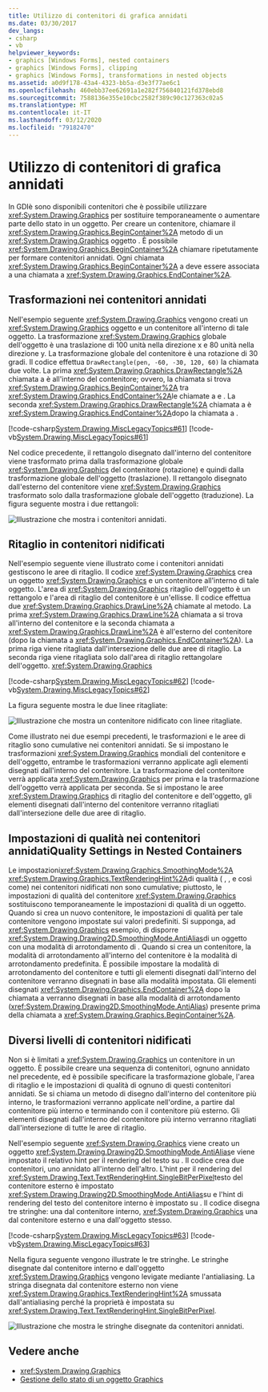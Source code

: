 ```yaml
---
title: Utilizzo di contenitori di grafica annidati
ms.date: 03/30/2017
dev_langs:
- csharp
- vb
helpviewer_keywords:
- graphics [Windows Forms], nested containers
- graphics [Windows Forms], clipping
- graphics [Windows Forms], transformations in nested objects
ms.assetid: a0d9f178-43a4-4323-bb5a-d3e3f77ae6c1
ms.openlocfilehash: 460ebb37ee62691a1e282f756840121fd378ebd8
ms.sourcegitcommit: 7588136e355e10cbc2582f389c90c127363c02a5
ms.translationtype: MT
ms.contentlocale: it-IT
ms.lasthandoff: 03/12/2020
ms.locfileid: "79182470"
---
```

# <a name="using-nested-graphics-containers"></a>Utilizzo di contenitori di grafica annidati
In GDIè sono disponibili contenitori che è possibile utilizzare <xref:System.Drawing.Graphics> per sostituire temporaneamente o aumentare parte dello stato in un oggetto. Per creare un contenitore, chiamare il <xref:System.Drawing.Graphics.BeginContainer%2A> metodo di un <xref:System.Drawing.Graphics> oggetto . È possibile <xref:System.Drawing.Graphics.BeginContainer%2A> chiamare ripetutamente per formare contenitori annidati. Ogni chiamata <xref:System.Drawing.Graphics.BeginContainer%2A> a deve essere associata a una chiamata a <xref:System.Drawing.Graphics.EndContainer%2A>.  
  
## <a name="transformations-in-nested-containers"></a>Trasformazioni nei contenitori annidati  
 Nell'esempio seguente <xref:System.Drawing.Graphics> vengono creati un <xref:System.Drawing.Graphics> oggetto e un contenitore all'interno di tale oggetto. La trasformazione <xref:System.Drawing.Graphics> globale dell'oggetto è una traslazione di 100 unità nella direzione x e 80 unità nella direzione y. La trasformazione globale del contenitore è una rotazione di 30 gradi. Il codice effettua `DrawRectangle(pen, -60, -30, 120, 60)` la chiamata due volte. La prima <xref:System.Drawing.Graphics.DrawRectangle%2A> chiamata a è all'interno del contenitore; ovvero, la chiamata si trova <xref:System.Drawing.Graphics.BeginContainer%2A> tra <xref:System.Drawing.Graphics.EndContainer%2A>le chiamate a e . La seconda <xref:System.Drawing.Graphics.DrawRectangle%2A> chiamata a è <xref:System.Drawing.Graphics.EndContainer%2A>dopo la chiamata a .  
  
 [!code-csharp[System.Drawing.MiscLegacyTopics#61](~/samples/snippets/csharp/VS_Snippets_Winforms/System.Drawing.MiscLegacyTopics/CS/Class1.cs#61)]
 [!code-vb[System.Drawing.MiscLegacyTopics#61](~/samples/snippets/visualbasic/VS_Snippets_Winforms/System.Drawing.MiscLegacyTopics/VB/Class1.vb#61)]  
  
 Nel codice precedente, il rettangolo disegnato dall'interno del contenitore viene trasformato prima dalla trasformazione globale <xref:System.Drawing.Graphics> del contenitore (rotazione) e quindi dalla trasformazione globale dell'oggetto (traslazione). Il rettangolo disegnato dall'esterno del contenitore viene <xref:System.Drawing.Graphics> trasformato solo dalla trasformazione globale dell'oggetto (traduzione). La figura seguente mostra i due rettangoli:
  
 ![Illustrazione che mostra i contenitori annidati.](./media/using-nested-graphics-containers/nested-containers-illustration.png)  
  
## <a name="clipping-in-nested-containers"></a>Ritaglio in contenitori nidificati  
 Nell'esempio seguente viene illustrato come i contenitori annidati gestiscono le aree di ritaglio. Il codice <xref:System.Drawing.Graphics> crea un oggetto <xref:System.Drawing.Graphics> e un contenitore all'interno di tale oggetto. L'area di <xref:System.Drawing.Graphics> ritaglio dell'oggetto è un rettangolo e l'area di ritaglio del contenitore è un'ellisse. Il codice effettua due <xref:System.Drawing.Graphics.DrawLine%2A> chiamate al metodo. La prima <xref:System.Drawing.Graphics.DrawLine%2A> chiamata a si trova all'interno del contenitore e la seconda chiamata a <xref:System.Drawing.Graphics.DrawLine%2A> è all'esterno del contenitore (dopo la chiamata a <xref:System.Drawing.Graphics.EndContainer%2A>). La prima riga viene ritagliata dall'intersezione delle due aree di ritaglio. La seconda riga viene ritagliata solo dall'area di ritaglio rettangolare dell'oggetto. <xref:System.Drawing.Graphics>  
  
 [!code-csharp[System.Drawing.MiscLegacyTopics#62](~/samples/snippets/csharp/VS_Snippets_Winforms/System.Drawing.MiscLegacyTopics/CS/Class1.cs#62)]
 [!code-vb[System.Drawing.MiscLegacyTopics#62](~/samples/snippets/visualbasic/VS_Snippets_Winforms/System.Drawing.MiscLegacyTopics/VB/Class1.vb#62)]  
  
 La figura seguente mostra le due linee ritagliate:
  
 ![Illustrazione che mostra un contenitore nidificato con linee ritagliate.](./media/using-nested-graphics-containers/nested-container-clipped-lines.png)  
  
 Come illustrato nei due esempi precedenti, le trasformazioni e le aree di ritaglio sono cumulative nei contenitori annidati. Se si impostano le trasformazioni <xref:System.Drawing.Graphics> mondiali del contenitore e dell'oggetto, entrambe le trasformazioni verranno applicate agli elementi disegnati dall'interno del contenitore. La trasformazione del contenitore verrà applicata <xref:System.Drawing.Graphics> per prima e la trasformazione dell'oggetto verrà applicata per seconda. Se si impostano le aree <xref:System.Drawing.Graphics> di ritaglio del contenitore e dell'oggetto, gli elementi disegnati dall'interno del contenitore verranno ritagliati dall'intersezione delle due aree di ritaglio.  
  
## <a name="quality-settings-in-nested-containers"></a>Impostazioni di qualità nei contenitori annidatiQuality Settings in Nested Containers  
 Le impostazioni<xref:System.Drawing.Graphics.SmoothingMode%2A> <xref:System.Drawing.Graphics.TextRenderingHint%2A>di qualità ( , , e così come) nei contenitori nidificati non sono cumulative; piuttosto, le impostazioni di qualità del contenitore <xref:System.Drawing.Graphics> sostituiscono temporaneamente le impostazioni di qualità di un oggetto. Quando si crea un nuovo contenitore, le impostazioni di qualità per tale contenitore vengono impostate sui valori predefiniti. Si supponga, ad <xref:System.Drawing.Graphics> esempio, di disporre <xref:System.Drawing.Drawing2D.SmoothingMode.AntiAlias>di un oggetto con una modalità di arrotondamento di . Quando si crea un contenitore, la modalità di arrotondamento all'interno del contenitore è la modalità di arrotondamento predefinita. È possibile impostare la modalità di arrotondamento del contenitore e tutti gli elementi disegnati dall'interno del contenitore verranno disegnati in base alla modalità impostata. Gli elementi disegnati <xref:System.Drawing.Graphics.EndContainer%2A> dopo la chiamata a verranno disegnati in base alla modalità di arrotondamento (<xref:System.Drawing.Drawing2D.SmoothingMode.AntiAlias>) presente prima della chiamata a <xref:System.Drawing.Graphics.BeginContainer%2A>.  
  
## <a name="several-layers-of-nested-containers"></a>Diversi livelli di contenitori nidificati  
 Non si è limitati a <xref:System.Drawing.Graphics> un contenitore in un oggetto. È possibile creare una sequenza di contenitori, ognuno annidato nel precedente, ed è possibile specificare la trasformazione globale, l'area di ritaglio e le impostazioni di qualità di ognuno di questi contenitori annidati. Se si chiama un metodo di disegno dall'interno del contenitore più interno, le trasformazioni verranno applicate nell'ordine, a partire dal contenitore più interno e terminando con il contenitore più esterno. Gli elementi disegnati dall'interno del contenitore più interno verranno ritagliati dall'intersezione di tutte le aree di ritaglio.  
  
 Nell'esempio seguente <xref:System.Drawing.Graphics> viene creato un oggetto <xref:System.Drawing.Drawing2D.SmoothingMode.AntiAlias>e viene impostato il relativo hint per il rendering del testo su . Il codice crea due contenitori, uno annidato all'interno dell'altro. L'hint per il rendering del <xref:System.Drawing.Text.TextRenderingHint.SingleBitPerPixel>testo del contenitore esterno è impostato <xref:System.Drawing.Drawing2D.SmoothingMode.AntiAlias>su e l'hint di rendering del testo del contenitore interno è impostato su . Il codice disegna tre stringhe: una dal contenitore interno, <xref:System.Drawing.Graphics> una dal contenitore esterno e una dall'oggetto stesso.  
  
 [!code-csharp[System.Drawing.MiscLegacyTopics#63](~/samples/snippets/csharp/VS_Snippets_Winforms/System.Drawing.MiscLegacyTopics/CS/Class1.cs#63)]
 [!code-vb[System.Drawing.MiscLegacyTopics#63](~/samples/snippets/visualbasic/VS_Snippets_Winforms/System.Drawing.MiscLegacyTopics/VB/Class1.vb#63)]  
  
 Nella figura seguente vengono illustrate le tre stringhe. Le stringhe disegnate dal contenitore interno e dall'oggetto <xref:System.Drawing.Graphics> vengono levigate mediante l'antialiasing. La stringa disegnata dal contenitore esterno non viene <xref:System.Drawing.Graphics.TextRenderingHint%2A> smussata dall'antialiasing perché la proprietà è impostata su <xref:System.Drawing.Text.TextRenderingHint.SingleBitPerPixel>.  
  
 ![Illustrazione che mostra le stringhe disegnate da contenitori annidati.](./media/using-nested-graphics-containers/nested-containers-three-strings.png)  
  
## <a name="see-also"></a>Vedere anche

- <xref:System.Drawing.Graphics>
- [Gestione dello stato di un oggetto Graphics](managing-the-state-of-a-graphics-object.md)
